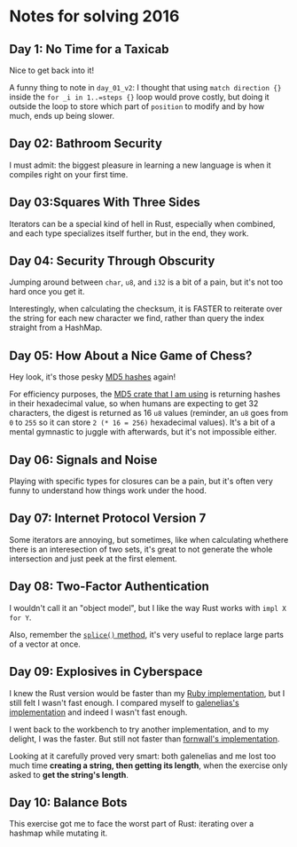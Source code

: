 # Notes for solving 2016
## Day 1: No Time for a Taxicab

Nice to get back into it!

A funny thing to note in `day_01_v2`: I thought that using `match direction {}` inside the `for _i in 1..=steps {}` loop would prove costly, but doing it outside the loop to store which part of `position` to modify and by how much, ends up being slower.

## Day 02: Bathroom Security

I must admit: the biggest pleasure in learning a new language is when it compiles right on your first time.

## Day 03:Squares With Three Sides

Iterators can be a special kind of hell in Rust, especially when combined, and each type specializes itself further, but in the end, they work.

## Day 04: Security Through Obscurity

Jumping around between `char`, `u8`, and `i32` is a bit of a pain, but it's not too hard once you get it.

Interestingly, when calculating the checksum, it is FASTER to reiterate over the string for each new character we find, rather than query the index straight from a HashMap.

## Day 05: How About a Nice Game of Chess?

Hey look, it's those pesky [MD5 hashes](https://en.wikipedia.org/wiki/MD5) again!

For efficiency purposes, the [MD5 crate that I am using](https://crates.io/crates/md-5) is returning hashes in their hexadecimal value, so when humans are expecting to get 32 characters, the digest is returned as 16 `u8` values (reminder, an `u8` goes from `0` to `255` so it can store `2 (* 16 = 256)` hexadecimal values). It's a bit of a mental gymnastic to juggle with afterwards, but it's not impossible either.

## Day 06: Signals and Noise

Playing with specific types for closures can be a pain, but it's often very funny to understand how things work under the hood.

## Day 07: Internet Protocol Version 7

Some iterators are annoying, but sometimes, like when calculating whethere there is an interesection of two sets, it's great to not generate the whole intersection and just peek at the first element.

## Day 08: Two-Factor Authentication

I wouldn't call it an "object model", but I like the way Rust works with `impl X for Y`.

Also, remember the [`splice()` method](https://doc.rust-lang.org/std/vec/struct.Vec.html#method.splice), it's very useful to replace large parts of a vector at once.

## Day 09: Explosives in Cyberspace

I knew the Rust version would be faster than my [Ruby implementation](https://github.com/joshleaves/advent-rb/blob/master/year_2016/day_09.rb), but I still felt I wasn't fast enough. I compared myself to [galenelias's implementation](https://github.com/galenelias/AdventOfCode_2016/blob/master/src/Day9/mod.rs) and indeed I wasn't fast enough.

I went back to the workbench to try another implementation, and to my delight, I was the faster. But still not faster than [fornwall's implementation](https://github.com/fornwall/advent-of-code/blob/main/crates/core/src/year2016/day09.rs).

Looking at it carefully proved very smart: both galenelias and me lost too much time **creating a string, then getting its length**, when the exercise only asked to **get the string's length**.

## Day 10: Balance Bots

This exercise got me to face the worst part of Rust: iterating over a hashmap while mutating it.
